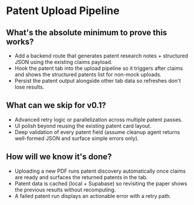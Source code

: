 # Patent Upload Pipeline

## What's the absolute minimum to prove this works?
- Add a backend route that generates patent research notes + structured JSON using the existing claims payload.
- Hook the patent tab into the upload pipeline so it triggers after claims and shows the structured patents list for non-mock uploads.
- Persist the patent output alongside other tab data so refreshes don't lose results.

## What can we skip for v0.1?
- Advanced retry logic or parallelization across multiple patent passes.
- UI polish beyond reusing the existing patent card layout.
- Deep validation of every patent field (assume cleanup agent returns well-formed JSON and surface simple errors only).

## How will we know it's done?
- Uploading a new PDF runs patent discovery automatically once claims are ready and surfaces the returned patents in the tab.
- Patent data is cached (local + Supabase) so revisiting the paper shows the previous results without recomputing.
- A failed patent run displays an actionable error with a retry path.
